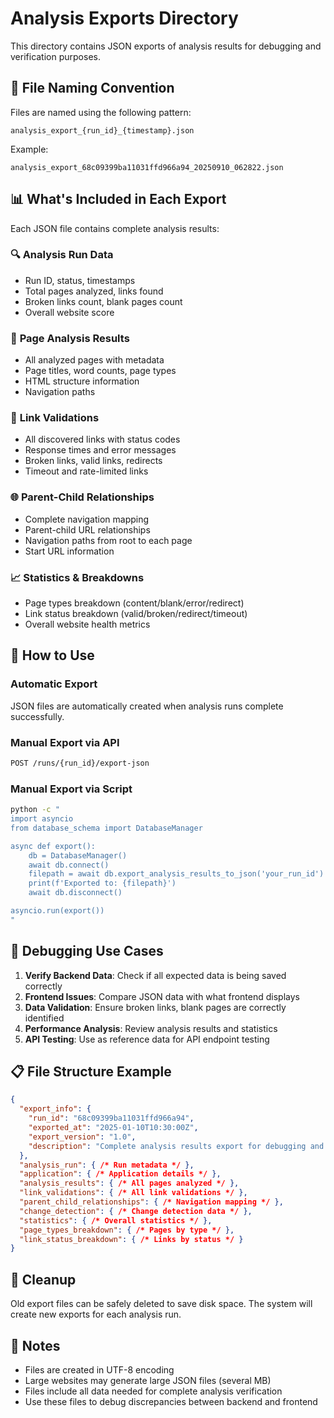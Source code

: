 # Analysis Exports Directory

This directory contains JSON exports of analysis results for debugging and verification purposes.

## 📁 File Naming Convention

Files are named using the following pattern:
```
analysis_export_{run_id}_{timestamp}.json
```

Example:
```
analysis_export_68c09399ba11031ffd966a94_20250910_062822.json
```

## 📊 What's Included in Each Export

Each JSON file contains complete analysis results:

### 🔍 **Analysis Run Data**
- Run ID, status, timestamps
- Total pages analyzed, links found
- Broken links count, blank pages count
- Overall website score

### 📄 **Page Analysis Results**
- All analyzed pages with metadata
- Page titles, word counts, page types
- HTML structure information
- Navigation paths

### 🔗 **Link Validations**
- All discovered links with status codes
- Response times and error messages
- Broken links, valid links, redirects
- Timeout and rate-limited links

### 🌐 **Parent-Child Relationships**
- Complete navigation mapping
- Parent-child URL relationships
- Navigation paths from root to each page
- Start URL information

### 📈 **Statistics & Breakdowns**
- Page types breakdown (content/blank/error/redirect)
- Link status breakdown (valid/broken/redirect/timeout)
- Overall website health metrics

## 🚀 **How to Use**

### Automatic Export
JSON files are automatically created when analysis runs complete successfully.

### Manual Export via API
```bash
POST /runs/{run_id}/export-json
```

### Manual Export via Script
```bash
python -c "
import asyncio
from database_schema import DatabaseManager

async def export():
    db = DatabaseManager()
    await db.connect()
    filepath = await db.export_analysis_results_to_json('your_run_id')
    print(f'Exported to: {filepath}')
    await db.disconnect()

asyncio.run(export())
"
```

## 🔧 **Debugging Use Cases**

1. **Verify Backend Data**: Check if all expected data is being saved correctly
2. **Frontend Issues**: Compare JSON data with what frontend displays
3. **Data Validation**: Ensure broken links, blank pages are correctly identified
4. **Performance Analysis**: Review analysis results and statistics
5. **API Testing**: Use as reference data for API endpoint testing

## 📋 **File Structure Example**

```json
{
  "export_info": {
    "run_id": "68c09399ba11031ffd966a94",
    "exported_at": "2025-01-10T10:30:00Z",
    "export_version": "1.0",
    "description": "Complete analysis results export for debugging and verification"
  },
  "analysis_run": { /* Run metadata */ },
  "application": { /* Application details */ },
  "analysis_results": { /* All pages analyzed */ },
  "link_validations": { /* All link validations */ },
  "parent_child_relationships": { /* Navigation mapping */ },
  "change_detection": { /* Change detection data */ },
  "statistics": { /* Overall statistics */ },
  "page_types_breakdown": { /* Pages by type */ },
  "link_status_breakdown": { /* Links by status */ }
}
```

## 🧹 **Cleanup**

Old export files can be safely deleted to save disk space. The system will create new exports for each analysis run.

## 📝 **Notes**

- Files are created in UTF-8 encoding
- Large websites may generate large JSON files (several MB)
- Files include all data needed for complete analysis verification
- Use these files to debug discrepancies between backend and frontend
